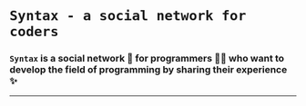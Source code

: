 # `Syntax - a social network for coders`

### `Syntax` is a social network 🤳 for programmers 👨‍💻 who want to develop the field of programming by sharing their experience ✨

---
